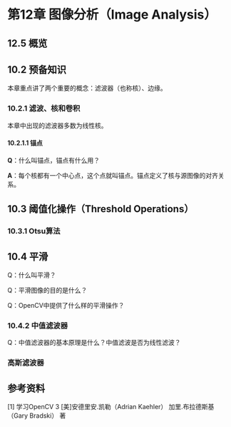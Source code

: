 # 第12章 图像分析（Image Analysis）

## 12.5 概览

## 10.2 预备知识

本章重点讲了两个重要的概念：滤波器（也称核）、边缘。

### 10.2.1 滤波、核和卷积

本章中出现的滤波器多数为线性核。

#### 10.2.1.1 锚点

**Q**：什么叫锚点，锚点有什么用？

**A**：每个核都有一个中心点，这个点就叫锚点。锚点定义了核与源图像的对齐关系。

## 10.3 阈值化操作（Threshold Operations）

### 10.3.1 Otsu算法

## 10.4 平滑

Q：什么叫平滑？

Q：平滑图像的目的是什么？

Q：OpenCV中提供了什么样的平滑操作？

### 10.4.2 中值滤波器

Q：中值滤波器的基本原理是什么？中值滤波是否为线性滤波？



### 高斯滤波器



## 参考资料

[1] 学习OpenCV 3 [美]安德里安.凯勒（Adrian Kaehler） 加里.布拉德斯基（Gary Bradski） 著

